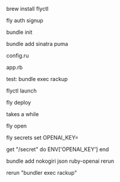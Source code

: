 brew install flyctl

fly auth signup

bundle init

bundle add sinatra puma

config.ru

app.rb

test:
bundle exec rackup

flyctl launch

fly deploy

takes a while

fly open

fly secrets set OPENAI_KEY=

get "/secret" do
ENV['OPENAI_KEY']
end

bundle add nokogiri json ruby-openai rerun

rerun "bundler exec rackup"
